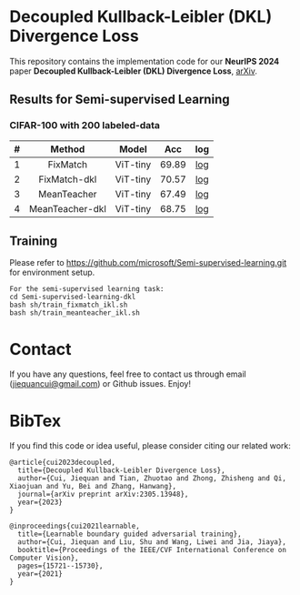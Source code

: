 # Decoupled Kullback-Leibler (DKL) Divergence Loss
This repository contains the implementation code for our **NeurIPS 2024** paper **Decoupled Kullback-Leibler (DKL) Divergence Loss**, [arXiv](https://arxiv.org/pdf/2305.13948v1.pdf).


## Results for Semi-supervised Learning 

### CIFAR-100 with 200 labeled-data 
| # | Method | Model | Acc | log | 
| :---: | :---: | :---: | :---: | :---: |
| 1 | FixMatch | ViT-tiny | 69.89 | [log](https://drive.google.com/file/d/1GYi8TaWfE9UDxRTi8BxPk20AQSKJqUwp/view?usp=sharing) |
| 2 | FixMatch-dkl | ViT-tiny | 70.57 | [log](https://drive.google.com/file/d/142S1LWILL1x0p-hTzlHDKzOvaAdFRfwJ/view?usp=sharing) |
| 3 | MeanTeacher | ViT-tiny | 67.49 | [log](https://drive.google.com/file/d/16SKOA7fQ2WQ6uY3rUXuytiA3mqK4xS1Y/view?usp=sharing) |
| 4 | MeanTeacher-dkl | ViT-tiny | 68.75 | [log](https://drive.google.com/file/d/1t4836seXFgm6Snfx1cRCV2QCe1c6Sq6T/view?usp=sharing) |



## Training
Please refer to https://github.com/microsoft/Semi-supervised-learning.git for environment setup.
```
For the semi-supervised learning task:
cd Semi-supervised-learning-dkl 
bash sh/train_fixmatch_ikl.sh
bash sh/train_meanteacher_ikl.sh
```



# Contact
If you have any questions, feel free to contact us through email (jiequancui@gmail.com) or Github issues. Enjoy!

# BibTex
If you find this code or idea useful, please consider citing our related work:
```
@article{cui2023decoupled,
  title={Decoupled Kullback-Leibler Divergence Loss},
  author={Cui, Jiequan and Tian, Zhuotao and Zhong, Zhisheng and Qi, Xiaojuan and Yu, Bei and Zhang, Hanwang},
  journal={arXiv preprint arXiv:2305.13948},
  year={2023}
}

@inproceedings{cui2021learnable,
  title={Learnable boundary guided adversarial training},
  author={Cui, Jiequan and Liu, Shu and Wang, Liwei and Jia, Jiaya},
  booktitle={Proceedings of the IEEE/CVF International Conference on Computer Vision},
  pages={15721--15730},
  year={2021}
}
